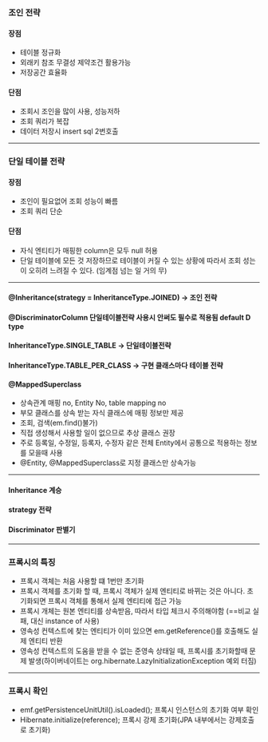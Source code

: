 
### 조인 전략
#### 장점
+ 테이블 정규화
+ 외래키 참조 무결성 제약조건 활용가능
+ 저장공간 효율화
#### 단점
+ 조회시 조인을 많이 사용, 성능저하
+ 조회 쿼리가 복잡
+ 데이터 저장시 insert sql 2번호출
***

### 단일 테이블 전략
#### 장점
+ 조인이 필요없어 조회 성능이 빠름
+ 조회 쿼리 단순
#### 단점
+ 자식 엔티티가 매핑한 column은 모두 null 허용
+ 단일 테이블에 모든 것 저장하므로 테이블이 커질 수 있는 상황에 따라서 조회 성는이 오히려 느려질 수 있다.
  (임계점 넘는 일 거의 무)
---
#### @Inheritance(strategy = InheritanceType.JOINED) -> 조인 전략
#### @DiscriminatorColumn 단일테이블전략 사용시 안써도 필수로 적용됨 default D type
#### InheritanceType.SINGLE_TABLE -> 단일테이블전략
#### InheritanceType.TABLE_PER_CLASS -> 구현 클래스마다 테이블 전략
#### @MappedSuperclass 
+ 상속관계 매핑 no, Entity No, table mapping no
+ 부모 클래스를 상속 받는 자식 클래스에 매핑 정보만 제공
+ 조회, 검색(em.find()불가)
+ 직접 생성해서 사용할 일이 없으므로 추상 클래스 권장
+ 주로 등록일, 수정일, 등록자, 수정자 같은 전체 Entity에서 공통으로 적용하는 정보를 모을때 사용
+ @Entity, @MappedSuperclass로 지정 클래스만 상속가능
***
#### Inheritance 계승
#### strategy 전략
#### Discriminator 판별기
***
### 프록시의 특징
+ 프록시 객체는 처음 사용할 떄 1번만 초기화
+ 프록시 객체를 초기화 할 때, 프록시 객체가 실제 엔티티로 바뀌는 것은 아니다. 초기화되면 프록시 객체를 통해서 실제 엔티티에 접근 가능
+ 프록시 개체는 원본 엔티티를 상속받음, 따라서 타입 체크시 주의해야함 (==비교 실패, 대신 instance of 사용)
+ 영속성 컨텍스트에 찾는 엔티티가 이미 있으면 em.getReference()를 호출해도 실제 엔티티 반환
+ 영속성 컨텍스트의 도움을 받을 수 없는 준영속 상태일 때, 프록시를 초기화할때 문제 발생(하이버네이트는 org.hibernate.LazyInitializationException 예외 터짐)
***
### 프록시 확인
+ emf.getPersistenceUnitUtil().isLoaded(); 프록시 인스턴스의 초기화 여부 확인
+ Hibernate.initialize(reference); 프록시 강제 초기화(JPA 내부에서는 강제호출로 초기화)





